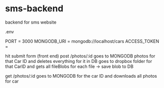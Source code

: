 # sms-backend
backend for sms website


.env

PORT = 3000
MONGODB_URI = mongodb://localhost/cars
ACCESS_TOKEN = <dropbox access token>





hit submit form (front end)
post /photos/:id
  goes to MONGODB photos for that Car ID and deletes everything for it in DB 
  goes to dropbox folder for that CarID and gets all fileBlobs
  for each file -> save blob to DB
  
get /photos/:id
  goes to MONGODB for the car ID and downloads all photos for car 


